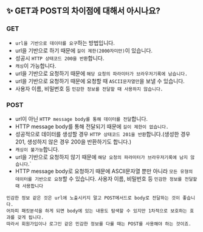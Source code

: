 ## ✨ GET과 POST의 차이점에 대해서 아시나요?

### GET

- `url을 기반으로 데이터를 요구`하는 방법입니다.
- url을 기반으로 하기 때문에 `길이 제한(2000자미만)`이 있습니다.
- 성공시 `HTTP 상태코드 200을 반환`합니다.
- `캐싱`이 가능합니다.
- url을 기반으로 요청하기 때문에 `해당 요청의 파라미터가 브라우저기록에 남습니다.`
- url을 기반으로 요청하기 때문에 요청할 때 `ASCII문자열만`을 보낼 수 있습니다.
- 사용자 이름, 비밀번호 등 `민감한 정보를 전달할 때 사용하지 않습니다.`

### POST

- url이 아닌 `HTTP message body를 통해 데이터를 전달`합니다.
- HTTP message body를 통해 전달되기 때문에 `길이 제한이 없습니다.`
- 성공적으로 데이터를 생성할 경우 `HTTP 상태코드 201을 반환`합니다.(생성한 경우 201, 생성하지 않은 경우 200을 반환하기도 합니다.)
- `캐싱이 불가능`합니다.
- url을 기반으로 요청하지 않기 때문에 `해당 요청의 파라미터가 브라우저기록에 남지 않습니다`.`
- HTTP message body로 요청하기 때문에 ASCII문자열 뿐만 아니라 `모든 유형의 데이터를 기반으로 요청`할 수 있습니다.
  사용자 이름, 비밀번호 등 `민감한 정보를 전달할 때 사용합니다`

```
민감한 정보 같은 것은 url에 노출시키지 말고 POST메서드로 body로 전달하는 것이 좋습니다.
어차피 패킷분석을 하게 되면 body에 있는 내용도 탐색할 수 있지만 1차적으로 보호하는 효과를 갖게 됩니다.
따라서 회원가입이나 로그인 같은 민감한 정보를 다룰 때는 POST를 사용해야 하는 것이죠.
```
